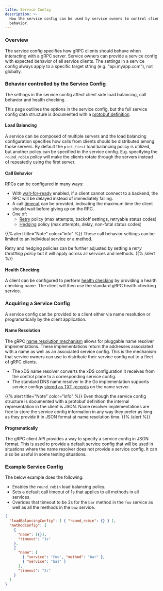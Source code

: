 ```yaml
---
title: Service Config
description: >-
  How the service config can be used by service owners to control client
  behavior.
---
```


### Overview

The service config specifies how gRPC clients should behave when interacting
with a gRPC server. Service owners can provide a service config with expected
behavior of all service clients. The settings in a service config always apply
to a specific target string (e.g. "api.myapp.com"), not globally.

### Behavior controlled by the Service Config

The settings in the service config affect client side load balancing, call
behavior and health checking.

This page outlines the options in the service config, but the full service
config data structure is documented with a [protobuf definition].

#### Load Balancing

A service can be composed of multiple servers and the load balancing
configuration specifies how calls from clients should be distributed among
those servers. By default the `pick_first` load balancing policy is utilized,
but another policy can be specified in the service config. E.g. specifying the
`round_robin` policy will make the clients rotate through the servers instead
of repeatedly using the first server.

#### Call Behavior

RPCs can be configured in many ways:

- With [wait-for-ready] enabled, if a client cannot connect to a backend, the
  RPC will be delayed instead of immediately failing.
- A call [timeout] can be provided, indicating the maximum time the client
  should wait before giving up on the RPC.
- One of:
  - [Retry] policy (max attempts, backoff settings, retryable status codes)
  - [Hedging] policy (max attempts, delay, non-fatal status codes)

{{% alert title="Note" color="info" %}}
These call behavior settings can be limited to an individual service or a
method.

Retry and hedging policies can be further adjusted by setting a *retry
throttling policy* but it will apply across all services and methods.
{{% /alert %}}

#### Health Checking

A client can be configured to perform [health checking] by providing a health
checking name. The client will then use the standard gRPC health checking
service.

### Acquiring a Service Config

A service config can be provided to a client either via name resolution or
programatically by the client application. 

#### Name Resolution

The gRPC [name resolution mechanism] allows for pluggable name resolver
implementations. These implementations return the addresses associated with a
name as well as an associated service config. This is the mechanism
that service owners can use to distribute their service config out to a fleet
of gRPC clients.

- The xDS name resolver converts the xDS configuration it receives from the
  control plane to a corresponding service config.
- The standard DNS name resolver in the Go implementation supports service
  configs [stored as TXT records] on the name server.

{{% alert title="Note" color="info" %}}
Even though the service config structure is documented with a protobuf
definition the internal representation in the client is JSON. Name resolver
implementations are free to store the service config information in any way they
prefer as long as they provide it in JSON format at name resolution time.
{{% /alert %}}


#### Programatically

The gRPC client API provides a way to specify a service config in JSON format.
This is used to provide a default service config that will be used in
situations where the name resolver does not provide a service config. It can
also be useful in some testing situations.

### Example Service Config

The below example does the following:

- Enables the `round_robin` load balancing policy.
- Sets a default call timeout of 1s that applies to all methods in all
  services.
- Overides that timeout to be 2s for the `bar` method in the `foo` service as
  well as all the methods in the `baz` service.


```json
{
  "loadBalancingConfig": [ { "round_robin": {} } ],
  "methodConfig": [
    {
      "name": [{}],
      "timeout": "1s"
    },
    {
      "name": [
        { "service": "foo", "method": "bar" },
        { "service": "baz" }
      ],
      "timeout": "2s"
    }
  ]
}
```

[protobuf definition]:https://github.com/grpc/grpc-proto/blob/master/grpc/service_config/service_config.proto
[timeout]:/docs/guides/deadlines/
[Retry]:/docs/guides/retry/
[health checking]:/docs/guides/health-checking/
[Hedging]:/docs/guides/request-hedging/
[wait-for-ready]:/docs/guides/wait-for-ready/
[name resolution mechanism]:https://github.com/grpc/grpc/blob/master/doc/naming.md
[stored as TXT records]:https://github.com/grpc/proposal/blob/master/A2-service-configs-in-dns.md


